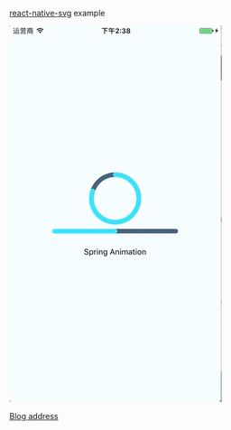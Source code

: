 [react-native-svg](https://github.com/react-native-community/react-native-svg) example

![进度条效果图](https://github.com/troyz/blog-resources/blob/master/images/react-native-svg.gif?raw=true)

[Blog address](http://www.jianshu.com/p/dcae1b6c247f)